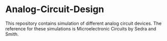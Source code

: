 # Analog-Circuit-Design
This repository contains simulation of different analog circuit devices. The reference for these simulations is Microelectronic Circuits by Sedra and Smith.
